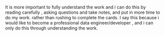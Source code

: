 It is more important to fully understand the work and i can do this by reading carefully , asking questions and take notes, and put in more time to do my work. rather than rushing to complete the cards. I say this because i would like to become a professional data engineer/developer , and i can only do this through understanding the work.